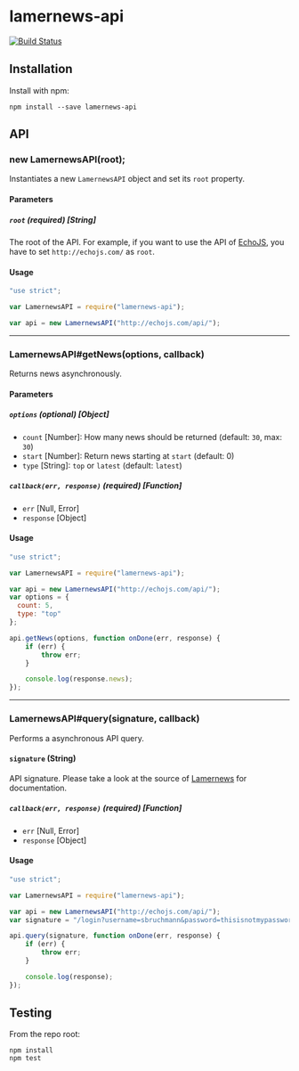 # lamernews-api

[![Build Status](https://secure.travis-ci.org/sbruchmann/lamernews-api.png?branch=master)](http://travis-ci.org/user/lamernews-api)


## Installation

Install with npm:

```
npm install --save lamernews-api
```

## API

### new LamernewsAPI(root);

Instantiates a new `LamernewsAPI` object and set its `root` property.

#### Parameters

##### `root` (required) [String]

The root of the API. For example, if you want to use the API of [EchoJS](http://echojs.com),
you have to set `http://echojs.com/` as `root`.

#### Usage

```javascript
"use strict";

var LamernewsAPI = require("lamernews-api");

var api = new LamernewsAPI("http://echojs.com/api/");
```

---

### LamernewsAPI#getNews(options, callback)

Returns news asynchronously.

#### Parameters

##### `options` (optional) [Object]

  * `count` [Number]: How many news should be returned
    (default: `30`, max: `30`)
  * `start` [Number]: Return news starting at `start` (default: 0)
  * `type` [String]: `top` or `latest` (default: `latest`)

##### `callback(err, response)` (required) [Function]

  * `err` [Null, Error]
  * `response` [Object]

#### Usage

```javascript
"use strict";

var LamernewsAPI = require("lamernews-api");

var api = new LamernewsAPI("http://echojs.com/api/");
var options = {
  count: 5,
  type: "top"
};

api.getNews(options, function onDone(err, response) {
    if (err) {
        throw err;
    }

    console.log(response.news);
});
```

---

### LamernewsAPI#query(signature, callback)

Performs a asynchronous API query.

#### `signature` (String)

API signature.
Please take a look at the source of [Lamernews](https://github.com/antirez/lamernews/blob/master/app.rb#L645:L1317)
for documentation.

##### `callback(err, response)` (required) [Function]

  * `err` [Null, Error]
  * `response` [Object]

#### Usage

```javascript
"use strict";

var LamernewsAPI = require("lamernews-api");

var api = new LamernewsAPI("http://echojs.com/api/");
var signature = "/login?username=sbruchmann&password=thisisnotmypassword";

api.query(signature, function onDone(err, response) {
    if (err) {
        throw err;
    }

    console.log(response);
});
```

## Testing

From the repo root:

```
npm install
npm test
```
